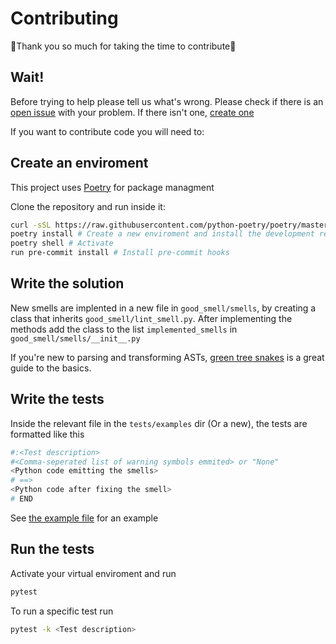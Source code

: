 # Contributing
:tada:Thank you so much for taking the time to contribute:tada:
## Wait!
Before trying to help please tell us what's wrong.
Please check if there is an [open issue](https://github.com/Tadaboody/good_smell/issues?q=is%3Aissue+is%3Aopen+sort%3Aupdated-desc) with your problem.
If there isn't one, [create one](https://github.com/Tadaboody/good_smell/issues/new/choose)

If you want to contribute code you will need to:

## Create an enviroment
This project uses [Poetry](https://python-poetry.org/docs) for package managment

Clone the repository and run inside it:
```sh
curl -sSL https://raw.githubusercontent.com/python-poetry/poetry/master/get-poetry.py | python # Install poetry on your machine
poetry install # Create a new enviroment and install the development requirements
poetry shell # Activate 
run pre-commit install # Install pre-commit hooks
```
## Write the solution
New smells are implented in a new file in `good_smell/smells`, by creating a class that inherits `good_smell/lint_smell.py`.
After implementing the methods add the class to the list `implemented_smells` in `good_smell/smells/__init__.py`

If you're new to parsing and transforming ASTs, [green tree snakes](https://greentreesnakes.readthedocs.io/en/latest/index.html) is a great guide to the basics.
## Write the tests
Inside the relevant file in the `tests/examples` dir (Or a new), the tests are formatted like this
```py
#:<Test description>
#<Comma-seperated list of warning symbols emmited> or "None"
<Python code emitting the smells>
# ==>
<Python code after fixing the smell>
# END
```
See [the example file](tests/examples/example.py) for an example
## Run the tests
Activate your virtual enviroment and run
```sh
pytest
```
To run a specific test run 
```sh
pytest -k <Test description>
```
